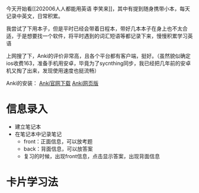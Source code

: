 今天开始看[[202006人人都能用英语 李笑来]]，其中有提到随身携带小本，每天记录中英文，日常积累。

我尝试了下用本子，但是平时已经会带着日程本，带好几本本子在身上也不太合适，于是想要找一个软件，将平时遇到的词汇短语等都记录下来，慢慢积累学习英语

上网搜了下，Anki的评价非常高，且各个平台都有客户端，挺好。（虽然貌似确定ios收费163，准备手机用安卓，毕竟为了sycnthing同步，我已经把几年前的安卓机又掏了出来，发现使用速度也挺流畅）


Anki的安装：
[Anki官网下载](https://apps.ankiweb.net/)
[Anki网页版](https://ankiweb.net/decks/)


# 信息录入
- 建立笔记本
- 在笔记本中记录笔记
  - front：正面信息，可以放考题
  - back：背面信息，可以放答案
  - 复习的时候，出现front信息，点击显示答案，出现背面信息


# 卡片学习法
  
